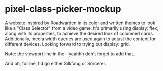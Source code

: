 # pixel-class-picker-mockup

A website inspired by Roadwarden in its color and written themes to look like a "Class Selector" from a video game. It's primarily using display: flex, along with its properties, to achieve the desired look of columned cards. Additionally, media width queries are used again to adjust the content for different devices. Looking forward to trying out display: grid.

Note: the viewport line in the <head> - yeahhh don't forget to add that...

And oh, for me, I'd go either Silkfang or Sorcerer.
